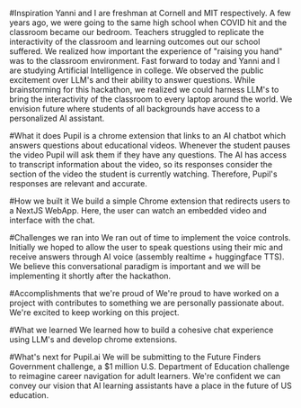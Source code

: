 #Inspiration
Yanni and I are freshman at Cornell and MIT respectively. A few years ago, we were going to the same high school when COVID hit and the classroom became our bedroom. Teachers struggled to replicate the interactivity of the classroom and learning outcomes out our school suffered. We realized how important the experience of "raising you hand" was to the classroom environment. Fast forward to today and Yanni and I are studying Artificial Intelligence in college. We observed the public excitement over LLM's and their ability to answer questions. While brainstorming for this hackathon, we realized we could harness LLM's to bring the interactivity of the classroom to every laptop around the world. We envision future where students of all backgrounds have access to a personalized AI assistant.

#What it does
Pupil is a chrome extension that links to an AI chatbot which answers questions about educational videos. Whenever the student pauses the video Pupil will ask them if they have any questions. The AI has access to transcript information about the video, so its responses consider the section of the video the student is currently watching. Therefore, Pupil's responses are relevant and accurate.

#How we built it
We build a simple Chrome extension that redirects users to a NextJS WebApp. Here, the user can watch an embedded video and interface with the chat.

#Challenges we ran into
We ran out of time to implement the voice controls. Initially we hoped to allow the user to speak questions using their mic and receive answers through AI voice (assembly realtime + huggingface TTS). We believe this conversational paradigm is important and we will be implementing it shortly after the hackathon.

#Accomplishments that we're proud of
We're proud to have worked on a project with contributes to something we are personally passionate about. We're excited to keep working on this project.

#What we learned
We learned how to build a cohesive chat experience using LLM's and develop chrome extensions.

#What's next for Pupil.ai
We will be submitting to the Future Finders Government challenge, a $1 million U.S. Department of Education challenge to reimagine career navigation for adult learners. We're confident we can convey our vision that AI learning assistants have a place in the future of US education.
